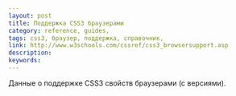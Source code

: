 ```yaml
---
layout: post
title: Поддержка CSS3 браузерами
category: reference, guides, 
tags: css3, браузер, поддержка, справочник, 
link: http://www.w3schools.com/cssref/css3_browsersupport.asp
description: 
keywords: 
---
```


<p>Данные о поддержке CSS3 свойств браузерами (с версиями).</p>
